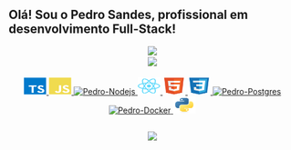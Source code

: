 ## Olá! Sou o Pedro Sandes, profissional em desenvolvimento Full-Stack!

<div align="center">
  <a href="https://github.com/Mrdiskman">
  <img height="180em" src="https://github-readme-stats.vercel.app/api?username=Mrdiskman&show_icons=true&theme=tokyonight&include_all_commits=true&count_private=true"/>
</div>
  <div align="center">
  <a href="https://github.com/Mrdiskman">
  <img height="180em" src="https://github-readme-stats.vercel.app/api/top-langs/?username=Mrdiskman&layout=compact&langs_count=7&theme=tokyonight"/>
</div >
<div align="center"><br>
  <img alt="Pedro-Ts" height="30" width="40" src="https://raw.githubusercontent.com/devicons/devicon/master/icons/typescript/typescript-plain.svg">
  <img alt="Pedro-Js" height="30" width="40" src="https://raw.githubusercontent.com/devicons/devicon/master/icons/javascript/javascript-plain.svg">
  <img alt="Pedro-Nodejs" height="30" width="40" src="https://cdn.jsdelivr.net/gh/devicons/devicon/icons/nodejs/nodejs-original.svg" />
  <img alt="Pedro-React" height="30" width="40" src="https://raw.githubusercontent.com/devicons/devicon/master/icons/react/react-original.svg">
  <img alt="Pedro-HTML" height="30" width="40" src="https://raw.githubusercontent.com/devicons/devicon/master/icons/html5/html5-original.svg">
  <img alt="Pedro-CSS" height="30" width="40" src="https://raw.githubusercontent.com/devicons/devicon/master/icons/css3/css3-original.svg">
  <img alt="Pedro-Postgres" height="30" width="40" src="https://cdn.jsdelivr.net/gh/devicons/devicon/icons/postgresql/postgresql-original.svg" />
  <img alt="Pedro-Docker" height="30" width="40" src="https://cdn.jsdelivr.net/gh/devicons/devicon/icons/docker/docker-original-wordmark.svg">
  <img alt="Pedro-Python" height="30" width="40" src="https://raw.githubusercontent.com/devicons/devicon/master/icons/python/python-original.svg">
</div>
  
  ##
  
<div align="center">
  <a href="https://www.linkedin.com/in/pedro-henrique-lima-sandes/" target="_blank"><img src="https://img.shields.io/badge/-LinkedIn-%230077B5?style=for-the-badge&logo=linkedin&logoColor=white" target="_blank"></a>
</div>
